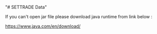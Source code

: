 "# SETTRADE Data" 

If you can't open jar file please download java runtime from link below :

https://www.java.com/en/download/
